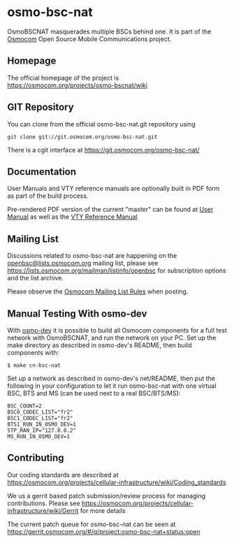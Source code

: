 osmo-bsc-nat
===========================================

OsmoBSCNAT masquerades multiple BSCs behind one. It is part of the
[Osmocom](https://osmocom.org/) Open Source Mobile Communications project.

Homepage
--------

The official homepage of the project is
https://osmocom.org/projects/osmo-bscnat/wiki

GIT Repository
--------------

You can clone from the official osmo-bsc-nat.git repository using

	git clone git://git.osmocom.org/osmo-bsc-nat.git

There is a cgit interface at https://git.osmocom.org/osmo-bsc-nat/

Documentation
-------------

User Manuals and VTY reference manuals are optionally built in PDF form
as part of the build process.

Pre-rendered PDF version of the current "master" can be found at
[User Manual](https://ftp.osmocom.org/docs/latest/osmobscnat-usermanual.pdf)
as well as the [VTY Reference Manual](https://ftp.osmocom.org/docs/latest/osmobscnat-vty-reference.pdf)


Mailing List
------------

Discussions related to osmo-bsc-nat are happening on the
openbsc@lists.osmocom.org mailing list, please see
https://lists.osmocom.org/mailman/listinfo/openbsc for subscription
options and the list archive.

Please observe the
[Osmocom Mailing List Rules](https://osmocom.org/projects/cellular-infrastructure/wiki/Mailing_List_Rules)
when posting.

Manual Testing With osmo-dev
----------

With [osmo-dev](https://git.osmocom.org/osmo-dev/) it is possible to
build all Osmocom components for a full test network with OsmoBSCNAT,
and run the network on your PC. Set up the make directory as described
in osmo-dev's README, then build components with:

```
$ make cn-bsc-nat
```

Set up a network as described in osmo-dev's net/README, then put the
following in your configuration to let it run osmo-bsc-nat with one
virtual BSC, BTS and MS (can be used next to a real BSC/BTS/MS):

```
BSC_COUNT=2
BSC0_CODEC_LIST="fr2"
BSC1_CODEC_LIST="fr2"
BTS1_RUN_IN_OSMO_DEV=1
STP_RAN_IP="127.0.0.2"
MS_RUN_IN_OSMO_DEV=1
```

Contributing
------------

Our coding standards are described at
https://osmocom.org/projects/cellular-infrastructure/wiki/Coding_standards

We us a gerrit based patch submission/review process for managing
contributions.  Please see
https://osmocom.org/projects/cellular-infrastructure/wiki/Gerrit for
more details

The current patch queue for osmo-bsc-nat can be seen at
https://gerrit.osmocom.org/#/q/project:osmo-bsc-nat+status:open
